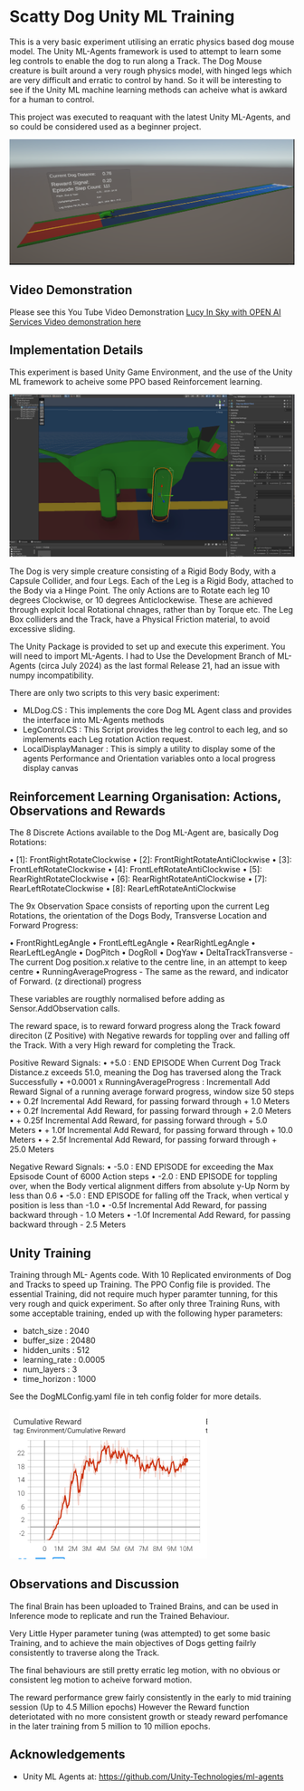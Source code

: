 # Scatty Dog Unity ML Training

This is a very basic experiment utilising an erratic physics based dog mouse model. The Unity ML-Agents framework is used to attempt to learn some leg controls to enable the dog to run along a Track. The Dog Mouse creature is built around a very rough physics model, with hinged legs which are very difficult and erratic to control by hand.  So it will be interesting to see if the Unity ML machine learning methods can acheive what is awkard for a human to control.

This project was executed to reaquant with the latest Unity ML-Agents, and so could be considered used as a beginner project.   

![ScreenShot](DogMain.PNG)

## Video Demonstration ##
Please see this You Tube Video Demonstration [Lucy In Sky with OPEN AI Services Video demonstration here](https://www.youtube.com/watch?v=8Y7ENoYFzZM)  

## Implementation Details ##
This experiment is based Unity Game Environment, and the use of the Unity ML framework to acheive some PPO based Reinforcement learning. 

![ScreenShot](Design.PNG)

The Dog is very simple creature consisting of a Rigid Body Body, with a Capsule Collider, and four Legs. Each of the Leg is a Rigid Body, attached to the Body via a Hinge Point. The only Actions are to Rotate each leg 10 degrees Clockwise, or 10 degrees Anticlockewise.  These are achieved through explcit local Rotational chnages, rather than by Torque etc. The Leg Box colliders and the Track, have a Physical Friction material, to avoid excessive sliding.  

The Unity Package is provided to set up and execute this experiment. You will need to import ML-Agents. 
I had to Use the Development Branch of ML-Agents (circa July 2024) as the last formal Release 21, had an issue with numpy incompatibility. 

There are only two scripts to this very basic experiment:
- MLDog.CS              :  This implements the core Dog ML Agent class and provides the interface into ML-Agents methods 
- LegControl.CS         :  This Script provides the leg control to each leg, and so implements each Leg rotation Action request.
- LocalDisplayManager   :  This is simply a utility to display some of the agents Performance and Orientation variables onto a local progress display canvas 

## Reinforcement Learning Organisation: Actions, Observations and Rewards ##

The 8 Discrete Actions available to the Dog ML-Agent are, basically Dog Rotations:

•	[1]:  FrontRightRotateClockwise
•	[2]:  FrontRightRotateAntiClockwise
•	[3]: FrontLeftRotateClockwise
•	[4]: FrontLeftRotateAntiClockwise
•	[5]: RearRightRotateClockwise
•	[6]: RearRightRotateAntiClockwise
•	[7]: RearLeftRotateClockwise
•	[8]: RearLeftRotateAntiClockwise

The 9x Observation Space consists of reporting upon the current Leg Rotations, the orientation of the Dogs Body, Transverse Location and Forward Progress:

•  FrontRightLegAngle
•  FrontLeftLegAngle
•  RearRightLegAngle
•  RearLeftLegAngle
•  DogPitch
•  DogRoll
•  DogYaw
•  DeltaTrackTransverse - The current Dog position.x relative to the centre line, in an attempt to keep centre
•  RunningAverageProgress - The same as the reward, and indicator of Forward. (z directional) progress 

These variables are rougthly normalised before adding as Sensor.AddObservation calls.

The reward space, is to reward forward progress along the Track foward direciton (Z Positive) with Negative rewards for toppling over and falling off the Track. With a very High reward for completing the Track.

Positive Reward Signals:
•  +5.0    : END EPISODE When Current Dog Track Distance.z exceeds 51.0, meaning the Dog has traversed along the Track Successfully 
•  +0.0001 x RunningAverageProgress  : Incrementall Add Reward Signal of a running average forward progress, window size 50 steps  
•  + 0.2f Incremental Add Reward, for passing forward through + 1.0  Meters
•  + 0.2f Incremental Add Reward, for passing forward through + 2.0  Meters
•  + 0.25f Incremental Add Reward, for passing forward through + 5.0  Meters
•  + 1.0f Incremental Add Reward, for passing forward through + 10.0  Meters
•  + 2.5f Incremental Add Reward, for passing forward through + 25.0  Meters

Negative Reward Signals:
•  -5.0    : END EPISODE  for exceeding the Max Epsisode Count of 6000 Action steps
•  -2.0    : END EPISODE  for toppling over, when the Body vertical alignment differs from absolute y-Up Norm by less than 0.6
•  -5.0    : END EPISODE  for falling off the Track, when vertical y position is less than -1.0 
•  -0.5f Incremental Add Reward, for passing backward through - 1.0  Meters
•  -1.0f Incremental Add Reward, for passing backward through - 2.5 Meters


## Unity Training ##
Training through ML- Agents code. With 10 Replicated environments of Dog and Tracks to speed up Training. 
The PPO Config file is provided. The essential Training, did not require much hyper paramter tunning, for this very rough and quick experiment. So after only three Training Runs, with some acceptable training, ended up with the following hyper parameters:
-  batch_size     :  2040
-  buffer_size    :  20480
-  hidden_units   : 512
-  learning_rate  : 0.0005
-  num_layers     : 3 
-  time_horizon  : 1000

See the DogMLConfig.yaml file in teh config folder for more details.

![ScreenShot](Run3Reward.PNG)

## Observations and Discussion ##

The final Brain has been uploaded to Trained Brains, and can be used in Inference mode to replicate and run the Trained Behaviour. 

Very Little Hyper parameter tuning (was attempted) to get some basic Training, and to achieve the main objectives of Dogs getting failrly consistently to traverse along the Track.

The final behaviours are still pretty erratic leg motion, with no obvious or consistent leg motion to acheive forward motion. 

The reward performance grew fairly consistently in the early to mid training session (Up to 4.5 Million epochs)  However the Reward function deteriotated with no more consistent growth or steady reward perfomance in the later training from 5 million to 10 million epochs.  


## Acknowledgements ##

-  Unity ML Agents at:  https://github.com/Unity-Technologies/ml-agents


